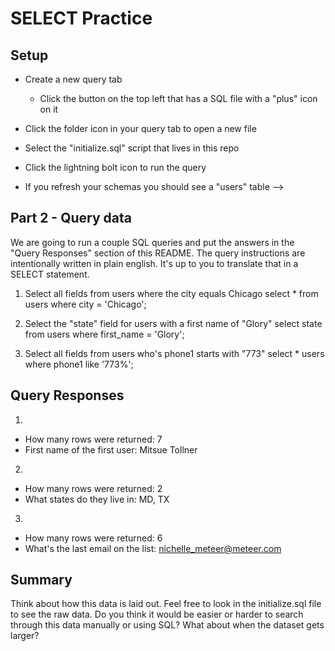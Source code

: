 # SELECT Practice

## Setup

<!-- You should have created a Google Cloud account, installed MySQL Workbench and made a connection to your database. In this lesson we will practice querying data. -->

<!-- * Open MySQL Workbench

<!-- ## Part 1 - Initialize data

* Make sure you've selected the "admin" database -->

* Create a new query tab
  * Click the button on the top left that has a SQL file with a "plus" icon on it

* Click the folder icon in your query tab to open a new file

* Select the "initialize.sql" script that lives in this repo

* Click the lightning bolt icon to run the query

* If you refresh your schemas you should see a "users" table -->

## Part 2 - Query data

We are going to run a couple SQL queries and put the answers in the "Query Responses" section of this README. The query instructions are intentionally written in plain english. It's up to you to translate that in a SELECT statement.

1. Select all fields from users where the city equals Chicago
select * from users where city = 'Chicago';

2. Select the "state" field for users with a first name of "Glory"
select state from users where first_name = 'Glory';

3. Select all fields from users who's phone1 starts with "773"
select * users where phone1 like '773%';

## Query Responses
1.
  * How many rows were returned: 7
  * First name of the first user: Mitsue Tollner

2.
  * How many rows were returned: 2
  * What states do they live in: MD, TX

3.
  * How many rows were returned: 6
  * What's the last email on the list: nichelle_meteer@meteer.com


  ## Summary

  Think about how this data is laid out. Feel free to look in the initialize.sql file to see the raw data. Do you think it would be easier or harder to search through this data manually or using SQL? What about when the dataset gets larger?